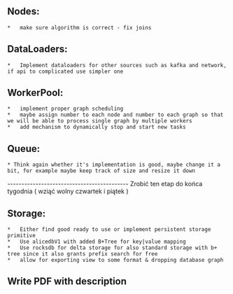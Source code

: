 ## Nodes:
    *   make sure algorithm is correct - fix joins

## DataLoaders:
    *   Implement dataloaders for other sources such as kafka and network, if api to complicated use simpler one

## WorkerPool:
    *   implement proper graph scheduling
    *   maybe assign number to each node and number to each graph so that we will be able to process single graph by multiple workers
    *   add mechanism to dynamically stop and start new tasks

## Queue:
    * Think again whether it's implementation is good, maybe change it a bit, for example maybe keep track of size and resize it down


------------------------------------------- Zrobić ten etap do końca tygodnia ( wziąć wolny czwartek i piątek )

## Storage:
    *   Either find good ready to use or implement persistent storage primitive
    *   Use alicedbV1 with added B+Tree for key|value mapping
    *   Use rocksdb for delta storage for also standard storage with b+ tree since it also grants prefix search for free
    *   allow for exporting view to some format & dropping database graph


## Write PDF with description